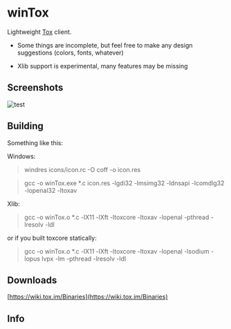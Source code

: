 # winTox

Lightweight [Tox](https://github.com/irungentoo/ProjectTox-Core) client.

* Some things are incomplete, but feel free to make any design suggestions (colors, fonts, whatever)

* Xlib support is experimental, many features may be missing

## Screenshots
![test](https://raw.github.com/notsecure/winTox/master/images/winTox.png "winTox early build")


## Building

Something like this:

Windows:

>windres icons/icon.rc -O coff -o icon.res

>gcc -o winTox.exe *.c icon.res -lgdi32 -lmsimg32 -ldnsapi -lcomdlg32 -lopenal32 -ltoxav

Xlib:

>gcc -o winTox.o *.c -lX11 -lXft -ltoxcore -ltoxav -lopenal -pthread -lresolv -ldl

or if you built toxcore statically:

>gcc -o winTox.o *.c -lX11 -lXft -ltoxcore -ltoxav -lopenal -lsodium -lopus lvpx -lm  -pthread -lresolv -ldl

## Downloads

[https://wiki.tox.im/Binaries](https://wiki.tox.im/Binaries)

## Info



